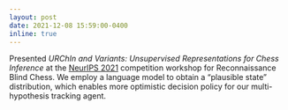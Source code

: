 ```yaml
---
layout: post
date: 2021-12-08 15:59:00-0400
inline: true
---
```


Presented *URChIn and Variants: Unsupervised Representations for Chess Inference* at the <a href="https://neurips.cc/Conferences/2021/CompetitionTrack/">NeurIPS 2021</a> competition workshop for Reconnaissance Blind Chess. We employ a language model to obtain a “plausible state” distribution, which enables more optimistic decision policy for our multi-hypothesis tracking agent.
